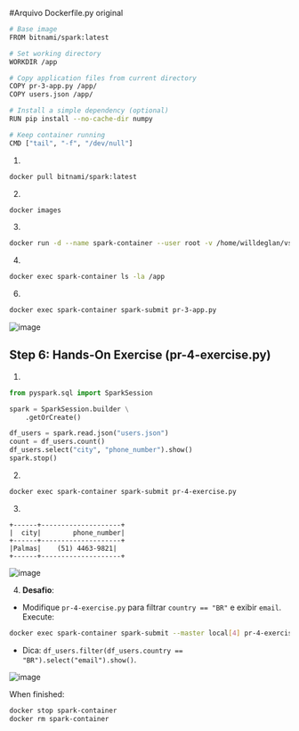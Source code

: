 #Arquivo Dockerfile.py original
````bash
# Base image
FROM bitnami/spark:latest

# Set working directory
WORKDIR /app

# Copy application files from current directory
COPY pr-3-app.py /app/
COPY users.json /app/

# Install a simple dependency (optional)
RUN pip install --no-cache-dir numpy

# Keep container running
CMD ["tail", "-f", "/dev/null"]
````


1.
````bash
docker pull bitnami/spark:latest
````

2.
````bash
docker images
````

3.
````bash
docker run -d --name spark-container --user root -v /home/willdeglan/vscode/formacao/frm-spark-databricks-mec/src/spark/mod-1/scripts:/app  -w /app -e HOME=/root bitnami/spark:latest tail -f /dev/null
````

4.
````bash
docker exec spark-container ls -la /app
````

6.
````bash
docker exec spark-container spark-submit pr-3-app.py
````
![image](https://github.com/user-attachments/assets/9bbc8c3b-fbca-4f4d-9936-6a040867c4cc)



## Step 6: Hands-On Exercise (pr-4-exercise.py)
1.
````python
from pyspark.sql import SparkSession

spark = SparkSession.builder \
    .getOrCreate()

df_users = spark.read.json("users.json")
count = df_users.count()
df_users.select("city", "phone_number").show()
spark.stop()
````

2.
```bash
docker exec spark-container spark-submit pr-4-exercise.py
```

3.
```
+------+--------------------+
|  city|        phone_number|
+------+--------------------+
|Palmas|    (51) 4463-9821|
+------+--------------------+
```
![image](https://github.com/user-attachments/assets/d8cd60c3-c278-4a1f-bb50-28786abe6312)

4. **Desafio**:
- Modifique `pr-4-exercise.py` para filtrar `country == "BR"` e exibir `email`. Execute:
```bash
docker exec spark-container spark-submit --master local[4] pr-4-exercise.py
```

- Dica: `df_users.filter(df_users.country == "BR").select("email").show()`.

![image](https://github.com/user-attachments/assets/ce7fdd89-c534-49cf-8ee9-73544af8c76d)

When finished:
```bash
docker stop spark-container
docker rm spark-container
```

